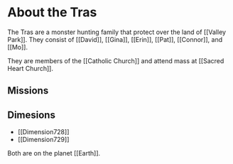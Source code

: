 # About the Tras
The Tras are a monster hunting family that protect over the land of [[Valley Park]]. They consist of [[David]], [[Gina]], [[Erin]], [[Pat]], [[Connor]], and [[Mo]].

They are members of the [[Catholic Church]] and attend mass at [[Sacred Heart Church]].
## Missions

## Dimesions
- [[Dimension728]] 
- [[Dimension729]]

Both are on the planet [[Earth]].
